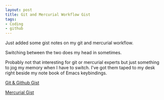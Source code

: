 ```yaml
---
layout: post
title: Git and Mercurial Workflow Gist
tags:
- Coding
- github
---
```

Just added some gist notes on my git and mercurial workflow.

Switching between the two does my head in sometimes.

Probably not that interesting for git or mercurial experts but just something to
jog my memory when I have to switch. I've got them taped to my desk right beside
my note book of Emacs keybindings.

[Git &amp; Github Gist](https://gist.github.com/1271705)

[Mercurial Gist](https://gist.github.com/1271716)
